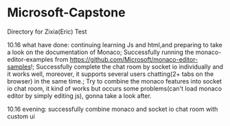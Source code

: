 # Microsoft-Capstone
Directory for Zixia(Eric) Test

10.16 what have done: continuing learning Js and html,and preparing to take a look on the documentation of Monaco; Successfully running the monaco-editor-examples from https://github.com/Microsoft/monaco-editor-samples!; Successfully complete the chat room by socket io individually and it works well, moreover, it supports several users chatting(2+ tabs on the browser) in the same time.; Try to combine the monaco features into socket io chat room, it kind of works but occurs some problems(can't load monaco editor by simply editing js), gonna take a look after.

10.16 evening: successfully combine monaco and socket io chat room with custom ui